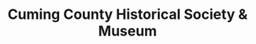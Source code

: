 ---
layout: repo
title: "Cuming County Historical Society & Museum"
id: 11873
permalink: repos/11873/
---